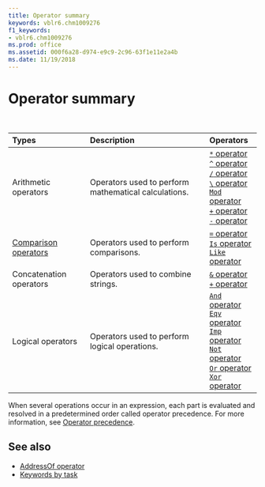 ```yaml
---
title: Operator summary
keywords: vblr6.chm1009276
f1_keywords:
- vblr6.chm1009276
ms.prod: office
ms.assetid: 000f6a28-d974-e9c9-2c96-63f1e11e2a4b
ms.date: 11/19/2018
---
```



# Operator summary 

<br/>

|Types|Description|Operators|
|:--------|:----------|:----|
|Arithmetic operators |Operators used to perform mathematical calculations.| [`*` operator](operator.md)<br/> [`^` operator](caret-operator.md)<br/> [`/` operator](forwardslash-operator.md)<br/> [`\` operator](backslash-operator.md)<br/> [`Mod` operator](mod-operator.md)<br/> [`+` operator](plus-operator.md)<br/> [`-` operator](minus-operator.md)<br/>|
|[Comparison operators](comparison-operators.md) |Operators used to perform comparisons.| [`=` operator](equals-operator.md)<br/> [`Is` operator](is-operator.md)<br/> [`Like` operator](like-operator.md)<br/>|
|Concatenation operators |Operators used to combine strings.| [`&` operator](ampersand-operator.md)<br/>  [`+` operator](plus-operator.md)<br/> |
|Logical operators |Operators used to perform logical operations.| [`And` operator](and-operator.md)<br/> [`Eqv` operator](eqv-operator.md)<br/> [`Imp` operator](imp-operator.md)<br/> [`Not` operator](not-operator.md)<br/> [`Or` operator](or-operator.md)<br/> [`Xor` operator](xor-operator.md)<br/>|



When several operations occur in an expression, each part is evaluated and resolved in a predetermined order called operator precedence. For more information, see [Operator precedence](operator-precedence.md).

## See also

- [AddressOf operator](addressof-operator.md) 
- [Keywords by task](keywords-by-task.md)